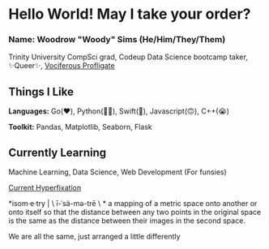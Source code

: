 # Hello World! May I take your order?

### Name: Woodrow "Woody" Sims (He/Him/They/Them)
Trinity University CompSci grad, Codeup Data Science bootcamp taker, ✨Queer✨, [Vociferous Profligate](https://www.youtube.com/watch?v=SLtVMU6CCHE&t=51)

## Things I Like
**Languages:** Go(❤️), Python(👍🏻), Swift(🙂), Javascript(🙃), C++(😭)

**Toolkit:** Pandas, Matplotlib, Seaborn, Flask

## Currently Learning
Machine Learning, Data Science, Web Development (For funsies) 


[Current Hyperfixation](https://www.youtube.com/watch?v=JAwac73o-fE)

*isom·​e·​try | \ ī-ˈsä-mə-trē  \ * a mapping of a metric space onto another or onto itself so that the distance between any two points in the original space is the same as the distance between their images in the second space.

We are all the same, just arranged a little differently